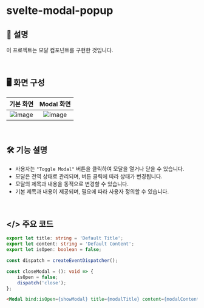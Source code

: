 # svelte-modal-popup

## 💬 설명

이 프로젝트는 모달 컴포넌트를 구현한 것입니다.

&nbsp;

## 🖥️ 화면 구성

| 기본 화면 | Modal 화면 |
|:----:|:----:|
| ![image](https://github.com/kmseunh/svelte-projects/assets/105186724/1baf60ba-b1c5-44dd-b69d-4faa82eb5f54) | ![image](https://github.com/kmseunh/svelte-projects/assets/105186724/4d15733b-481a-4d34-95c5-17a0baacc94c) |

&nbsp;

## 🛠️ 기능 설명

- 사용자는 `"Toggle Modal"` 버튼을 클릭하여 모달을 열거나 닫을 수 있습니다.
- 모달은 전역 상태로 관리되며, 버튼 클릭에 따라 상태가 변경됩니다.
- 모달의 제목과 내용을 동적으로 변경할 수 있습니다.
- 기본 제목과 내용이 제공되며, 필요에 따라 사용자 정의할 수 있습니다.

&nbsp;

## </> 주요 코드

```ts
export let title: string = 'Default Title';
export let content: string = 'Default Content';
export let isOpen: boolean = false;

const dispatch = createEventDispatcher();

const closeModal = (): void => {
    isOpen = false;
    dispatch('close');
};
```

```html
<Modal bind:isOpen={showModal} title={modalTitle} content={modalContent} />
```
